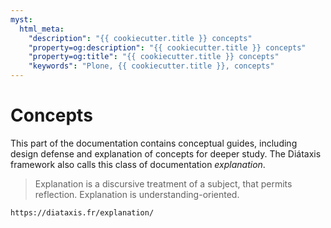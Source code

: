 ```yaml
---
myst:
  html_meta:
    "description": "{{ cookiecutter.title }} concepts"
    "property=og:description": "{{ cookiecutter.title }} concepts"
    "property=og:title": "{{ cookiecutter.title }} concepts"
    "keywords": "Plone, {{ cookiecutter.title }}, concepts"
---
```


# Concepts

This part of the documentation contains conceptual guides, including design defense and explanation of concepts for deeper study.
The Diátaxis framework also calls this class of documentation _explanation_.

> Explanation is a discursive treatment of a subject, that permits reflection.
> Explanation is understanding-oriented.

```{seealso}
https://diataxis.fr/explanation/
```
